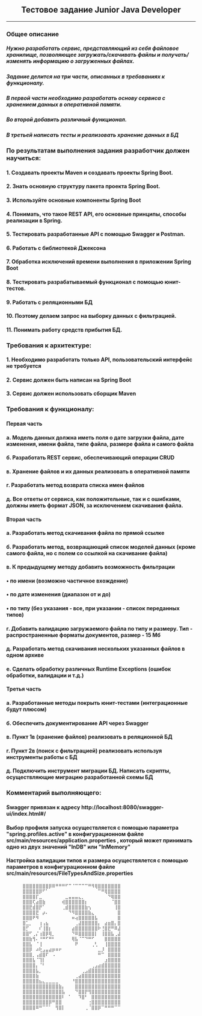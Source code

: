 <h2 align="center">Тестовое задание Junior Java Developer</h2>
<hr>
<h3>Общее описание</h3>
<h5>Нужно разработать сервис, представляющий из себя файловое хранилище, позволяющее загружать/скачивать файлы и получать/изменять информацию о загруженных файлах.</h5>
<h5>Задание делится на три части, описанных в требованиях к функционалу.<h5> В первой части необходимо разработать основу сервиса с хранением данных в оперативной памяти.</h5><h5> Во второй добавить различный функционал.</h5><h5> В третьей написать тесты и реализовать хранение данных в БД</h5>
</h5>
<h3>По результатам выполнения задания разработчик должен научиться:</h3>
<h4>1. Создавать проекты Maven и создавать проекты Spring Boot.</h4>
<h4>2. Знать основную структуру пакета проекта Spring Boot.</h4>
<h4>3. Используйте основные компоненты Spring Boot</h4>
<h4>4. Понимать, что такое REST API, его основные принципы, способы реализации в Spring.</h4>
<h4>5. Тестировать разработанные API с помощью Swagger и Postman.</h4>
<h4>6. Работать с библиотекой Джексона</h4>
<h4>7. Обработка исключений времени выполнения в приложении Spring Boot</h4>
<h4>8. Тестировать разрабатываемый функционал с помощью юнит-тестов.</h4>
<h4>9. Работать с реляционными БД</h4>
<h4>10. Поэтому делаем запрос на выборку данных с фильтрацией.</h4>
<h4>11. Понимать работу средств прибытия БД.</h4></h4>
<h3>Требования к архитектуре:</h3>
<h4>1.	Необходимо разработать только API, пользовательский интерфейс не требуется</h4>
<h4>2.	Сервис должен быть написан на Spring Boot</h4>
<h4>3.	Сервис должен использовать сборщик Maven</h4>

<h3>Требования к функционалу:</h3>
<h4>Первая часть</h4>
<h4>а.	Модель данных должна иметь поля о дате загрузки файла, дате изменения, имени файла, типе файла, размере файла и самого файла</h4>
<h4>б.	Разработать REST сервис, обеспечивающий операции CRUD</h4>
<h4>в.	Хранение файлов и их данных реализовать в оперативной памяти</h4>
<h4>г.	Разработать метод возврата списка имен файлов</h4>
<h4>д.	Все ответы от сервиса, как положительные, так и с ошибками, должны иметь формат JSON, за исключением скачивания файла.</h4>
<h4>Вторая часть</h4>
<h4>а.	Разработать метод скачивания файла по прямой ссылке</h4>
<h4>б.	Разработать метод, возвращающий список моделей данных (кроме самого файла, но с полем со ссылкой на скачивание файла)</h4>
<h4>в.	К предыдущему методу добавить возможность фильтрации</h4>
<h4>•	по имени (возможно частичное вхождение)</h4>
<h4>•	по дате изменения (диапазон от и до)</h4>
<h4>•	по типу (без указания - все, при указании - список переданных типов)</h4>
<h4>г.	Добавить валидацию загружаемого файла по типу и размеру. Тип - распространенные форматы документов, размер - 15 Мб</h4>
<h4>д.	Разработать метод скачивания нескольких указанных файлов в одном архиве</h4>
<h4>е.	Сделать обработку различных Runtime Exceptions (ошибок обработки, валидации и т.д.)</h4>
<h4>Третья часть</h4>
<h4>а.	Разработанные методы покрыть юнит-тестами (интеграционные будут плюсом)</h4>
<h4>б.	Обеспечить документирование API через Swagger</h4>
<h4>в.	Пункт 1в (хранение файлов) реализовать в реляционной БД</h4>
<h4>г.	Пункт 2в (поиск с фильтрацией) реализовать используя инструменты работы с БД</h4>
<h4>д.	Подключить инструмент миграции БД. Написать скрипты, осуществляющие миграцию разработанной схемы БД</h4>

<h3>Комментарий выполняющего:</h3>
<h4> Swagger привязан к адресу http://localhost:8080/swagger-ui/index.html#/ </h4>
<h4>Выбор профиля запуска осуществляется с помощью параметра "spring.profiles.active" в конфигурационном файле src/main/resources/application.properties , который может принимать одно из двух значений "InDB" или "InMemory" </h4>
<h4> Настройка валидации типов и размера осуществялется с помощью параметров в конфигурационном файле src/main/resources/FileTypesAndSize.properties</h4>

          ⣿⣿⣿⣿⣿⣿⣿⣿⡿⠿⠛⠛⠛⠋⠉⠈⠉⠉⠉⠉⠛⠻⢿⣿⣿⣿⣿⣿⣿⣿
          ⣿⣿⣿⣿⣿⡿⠋⠁⠀⠀⠀⠀⠀⠀⠀⠀⠀⠀⠀⠀⠀⠀⠀⠉⠛⢿⣿⣿⣿⣿
          ⣿⣿⣿⣿⡏⣀⠀⠀⠀⠀⠀⠀⠀⣀⣤⣤⣤⣄⡀⠀⠀⠀⠀⠀⠀⠀⠙⢿⣿⣿
          ⣿⣿⣿⢏⣴⣿⣷⠀⠀⠀⠀⠀⢾⣿⣿⣿⣿⣿⣿⡆⠀⠀⠀⠀⠀⠀⠀⠈⣿⣿
          ⣿⣿⣟⣾⣿⡟⠁⠀⠀⠀⠀⠀⢀⣾⣿⣿⣿⣿⣿⣷⢢⠀⠀⠀⠀⠀⠀⠀⢸⣿
          ⣿⣿⣿⣿⣟⠀⡴⠄⠀⠀⠀⠀⠀⠀⠙⠻⣿⣿⣿⣿⣷⣄⠀⠀⠀⠀⠀⠀⠀⣿
          ⣿⣿⣿⠟⠻⠀⠀⠀⠀⠀⠀⠀⠀⠀⠀⠶⢴⣿⣿⣿⣿⣿⣧⠀⠀⠀⠀⠀⠀⣿
          ⣿⣁⡀⠀⠀⢰⢠⣦⠀⠀⠀⠀⠀⠀⠀⠀⢀⣼⣿⣿⣿⣿⣿⡄⠀⣴⣶⣿⡄⣿
          ⣿⡋⠀⠀⠀⠎⢸⣿⡆⠀⠀⠀⠀⠀⠀⣴⣿⣿⣿⣿⣿⣿⣿⠗⢘⣿⣟⠛⠿⣼
          ⣿⣿⠋⢀⡌⢰⣿⡿⢿⡀⠀⠀⠀⠀⠀⠙⠿⣿⣿⣿⣿⣿⡇⠀⢸⣿⣿⣧⢀⣼
          ⣿⣿⣷⢻⠄⠘⠛⠋⠛⠃⠀⠀⠀⠀⠀⢿⣧⠈⠉⠙⠛⠋⠀⠀⠀⣿⣿⣿⣿⣿
          ⣿⣿⣧⠀⠈⢸⠀⠀⠀⠀⠀⠀⠀⠀⠀⠀⠟⠀⠀⠀⠀⢀⢃⠀⠀⢸⣿⣿⣿⣿
          ⣿⣿⡿⠀⠴⢗⣠⣤⣴⡶⠶⠖⠀⠀⠀⠀⠀⠀⠀⠀⠀⠀⠀⣀⡸⠀⣿⣿⣿⣿
          ⣿⣿⣿⡀⢠⣾⣿⠏⠀⠠⠀⠀⠀⠀⠀⠀⠀⠀⠀⠀⠀⠀⠀⠛⠉⠀⣿⣿⣿⣿
          ⣿⣿⣿⣧⠈⢹⡇⠀⠀⠀⠀⠀⠀⠀⠀⠀⠀⠀⠀⠀⠀⠀⠀⠀⠀⣰⣿⣿⣿⣿
          ⣿⣿⣿⣿⡄⠈⠃⠀⠀⠀⠀⠀⠀⠀⠀⠀⠀⠀⠀⠀⠀⢀⣠⣴⣾⣿⣿⣿⣿⣿
          ⣿⣿⣿⣿⣧⡀⠀⠀⠀⠀⠀⠀⠀⠀⠀⠀⠀⠀⢀⣠⣾⣿⣿⣿⣿⣿⣿⣿⣿⣿
          ⣿⣿⣿⣿⣷⠀⠀⠀⠀⠀⠀⠀⠀⠀⠀⠀⢀⣴⣿⣿⣿⣿⣿⣿⣿⣿⣿⣿⣿⣿
          ⣿⣿⣿⣿⣿⣦⣄⣀⣀⣀⣀⠀⠀⠀⠀⠘⣿⣿⣿⣿⣿⣿⣿⣿⣿⣿⣿⣿⣿⣿
          ⣿⣿⣿⣿⣿⣿⣿⣿⣿⣿⣿⣷⡄⠀⠀⠀⣿⣿⣿⣿⣿⣿⣿⣿⣿⣿⣿⣿⣿⣿
          ⣿⣿⣿⣿⣿⣿⣿⣿⣿⣿⣿⣿⣧⠀⠀⠀⠙⣿⣿⡟⢻⣿⣿⣿⣿⣿⣿⣿⣿⣿
          ⣿⣿⣿⣿⣿⣿⣿⣿⣿⣿⣿⣿⠇⠀⠁⠀⠀⠹⣿⠃⠀⣿⣿⣿⣿⣿⣿⣿⣿⣿
          ⣿⣿⣿⣿⣿⣿⣿⣿⡿⠛⣿⣿⠀⠀⠀⠀⠀⠀⠀⠀⢐⣿⣿⣿⣿⣿⣿⣿⣿⣿
          ⣿⣿⣿⣿⠿⠛⠉⠉⠁⠀⢻⣿⡇⠀⠀⠀⠀⠀⠀⢀⠈⣿⣿⡿⠉⠛⠛⠛⠉⠉
